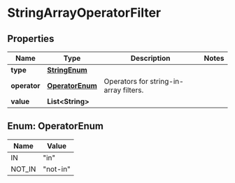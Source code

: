# StringArrayOperatorFilter

## Properties
Name | Type | Description | Notes
------------ | ------------- | ------------- | -------------
**type** | [**StringEnum**](StringEnum.md) |  | 
**operator** | [**OperatorEnum**](#OperatorEnum) | Operators for string-in-array filters. | 
**value** | **List&lt;String&gt;** |  | 

<a name="OperatorEnum"></a>
## Enum: OperatorEnum
Name | Value
---- | -----
IN | &quot;in&quot;
NOT_IN | &quot;not-in&quot;
